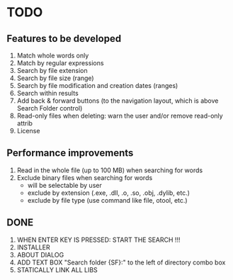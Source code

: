 # TODO

## Features to be developed

1. Match whole words only
1. Match by regular expressions
1. Search by file extension
1. Search by file size (range)
1. Search by file modification and creation dates (ranges)
1. Search within results
1. Add back & forward buttons (to the navigation layout, which is above Search Folder control)
1. Read-only files when deleting: warn the user and/or remove read-only attrib
1. License

## Performance improvements

1. Read in the whole file (up to 100 MB) when searching for words
1. Exclude binary files when searching for words
    * will be selectable by user
    * exclude by extension (.exe, .dll, .o, .so, .obj, .dylib, etc.)
    * exclude by file type (use command like file, otool, etc.)

## DONE

1. WHEN ENTER KEY IS PRESSED: START THE SEARCH !!!
1. INSTALLER
1. ABOUT DIALOG
1. ADD TEXT BOX "Search folder {SF}:" to the left of directory combo box
1. STATICALLY LINK ALL LIBS
